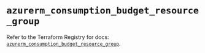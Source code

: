 # `azurerm_consumption_budget_resource_group`

Refer to the Terraform Registry for docs: [`azurerm_consumption_budget_resource_group`](https://registry.terraform.io/providers/hashicorp/azurerm/3.102.0/docs/resources/consumption_budget_resource_group).
